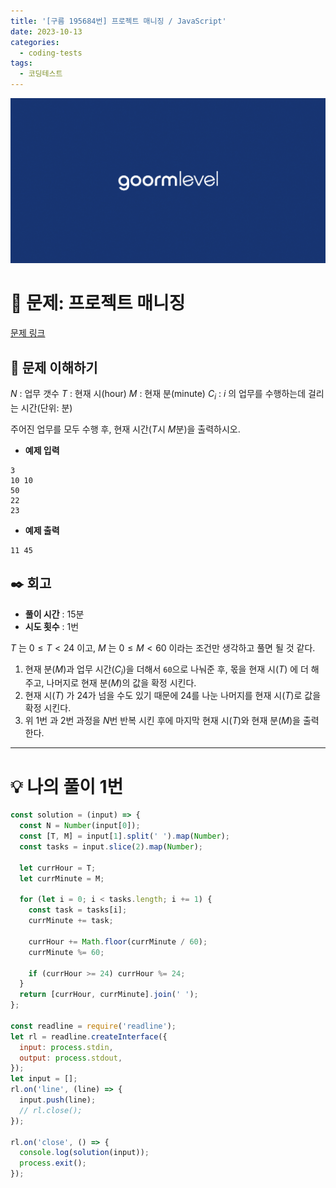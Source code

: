 ```yaml
---
title: '[구름 195684번] 프로젝트 매니징 / JavaScript'
date: 2023-10-13
categories:
  - coding-tests
tags:
  - 코딩테스트
---
```


![](images/Pasted%20image%2020231012050100.png)

# 📝 문제: 프로젝트 매니징

[문제 링크](https://level.goorm.io/exam/195684/%ED%94%84%EB%A1%9C%EC%A0%9D%ED%8A%B8-%EB%A7%A4%EB%8B%88%EC%A7%95/quiz/1)

## 🎯 문제 이해하기

$N$ : 업무 갯수 $T$ : 현재 시(hour) $M$ : 현재 분(minute) $C_i$ : $i$ 의 업무를 수행하는데 걸리는 시간(단위: 분)

주어진 업무를 모두 수행 후, 현재 시간($T$시 $M$분)을 출력하시오.

- **예제 입력**

```
3
10 10
50
22
23
```

- **예제 출력**

```
11 45
```

## ✒️ 회고

- **풀이 시간** : 15분
- **시도 횟수** : 1번

$T$ 는 $0 \le T < 24$ 이고, $M$ 는 $0 \le M < 60$ 이라는 조건만 생각하고 풀면 될 것 같다.

1. 현재 분($M$)과 업무 시간($C_i$)을 더해서 `60`으로 나눠준 후, 몫을 현재 시($T$) 에 더 해주고, 나머지로 현재 분($M$)의 값을 확정 시킨다.
2. 현재 시($T$) 가 24가 넘을 수도 있기 때문에 24를 나눈 나머지를 현재 시($T$)로 값을 확정 시킨다.
3. 위 1번 과 2번 과정을 $N$번 반복 시킨 후에 마지막 현재 시($T$)와 현재 분($M$)을 출력한다.

---

# 💡 나의 풀이 1번

```js
const solution = (input) => {
  const N = Number(input[0]);
  const [T, M] = input[1].split(' ').map(Number);
  const tasks = input.slice(2).map(Number);

  let currHour = T;
  let currMinute = M;

  for (let i = 0; i < tasks.length; i += 1) {
    const task = tasks[i];
    currMinute += task;

    currHour += Math.floor(currMinute / 60);
    currMinute %= 60;

    if (currHour >= 24) currHour %= 24;
  }
  return [currHour, currMinute].join(' ');
};

const readline = require('readline');
let rl = readline.createInterface({
  input: process.stdin,
  output: process.stdout,
});
let input = [];
rl.on('line', (line) => {
  input.push(line);
  // rl.close();
});

rl.on('close', () => {
  console.log(solution(input));
  process.exit();
});
```
